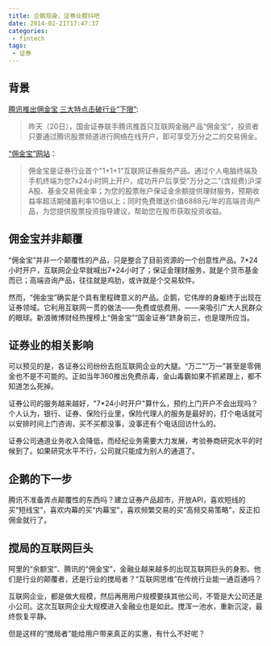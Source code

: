 ```yaml
---
title: 企鹅现身，证券业颤抖吧
date: 2014-02-21T17:47:37
categories:
 - fintech
tags:
 - 证券
---
```


## 背景

[腾讯推出佣金宝 三大特点击破行业“下限”](http://finance.ifeng.com/a/20140221/11716365_0.shtml):
>昨天（20日），国金证券联手腾讯推首只互联网金融产品“佣金宝”，投资者只要通过腾讯股票频道进行网络在线开户，即可享受万分之二的交易佣金。

[“佣金宝”网站](http://2.gjzq.com.cn/)：

>佣金宝是证券行业首个"1+1+1"互联网证券服务产品。通过个人电脑终端及手机终端为您7x24小时网上开户，成功开户后享受"万分之二"(含规费)沪深A股、基金交易佣金率；为您的股票账户保证金余额提供理财服务，预期收益率超活期储蓄利率10倍以上；同时免费赠送价值6888元/年的高端咨询产品，为您提供股票投资指导建议，帮助您在股市获取投资收益。

## 佣金宝并非颠覆

“佣金宝”并非一个颠覆性的产品，只是整合了目前资源的一个创意性产品。7\*24小时开户，互联网企业早就喊出7\*24小时了；保证金理财服务，就是个货币基金而已；高端咨询产品，往往就是鸡肋，或许就是个交易软件。

然而，“佣金宝”确实是个具有里程碑意义的产品。企鹅，它伟岸的身躯终于出现在证券领域。它利用互联网一贯的做法——免费或低费用、——来吸引广大人民群众的眼球。新浪微博财经热搜榜上“佣金宝”“国金证券”跻身前三，也是理所应当。

## 证券业的相关影响

可以预见的是，各证券公司纷纷去抱互联网企业的大腿。“万二”“万一”甚至是零佣金也不是不可能的。正如当年360推出免费杀毒，金山毒霸如果不抓紧跟上，都不知道怎么死掉。

证券公司的服务越来越好，"7\*24小时开户"算什么，预约上门开户不会出现吗？个人认为，银行、证券、保险行业里，保险代理人的服务是最好的，打个电话就可以安排时间上门咨询，买不买都没事，没事还有个电话回访什么的。

证券公司通道业务收入会降低，而经纪业务需要大力发展，考验券商研究水平的时候到了。如果研究水平不行，公司就只能成为别人的通道了。

## 企鹅的下一步

腾讯不准备弄点颠覆性的东西吗？建立证券产品超市，开放API，喜欢短线的买“短线宝”，喜欢内幕的买“内幕宝”，喜欢频繁交易的买“高频交易策略”，反正扣佣金就行了。

## 搅局的互联网巨头

阿里的“余额宝”、腾讯的“佣金宝”，金融业越来越多的出现互联网巨头的身影。他们是行业的颠覆者，还是行业的搅局者？“互联网思维”在传统行业能一通百通吗？

互联网企业，都是做大规模，然后再用用户规模要挟其他公司，不管是大公司还是小公司。这次互联网企业大规模进入金融业也是如此。搅浑一池水，重新沉淀，最终恢复平静。

但是这样的“搅局者”能给用户带来真正的实惠，有什么不好呢？